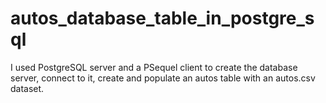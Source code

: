 # autos_database_table_in_postgre_sql

I used PostgreSQL server and a PSequel client to create the database server, connect to it, create and populate an autos table with an autos.csv dataset. 

